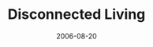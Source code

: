 ---
layout: message
category: message
series: "Hard Wired"
title: "Disconnected Living"
date: 2006-08-20
message_id: 55
---